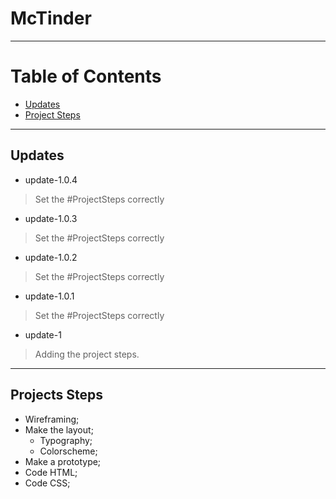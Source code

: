 ﻿# McTinder

---

# Table of Contents
- [Updates](#Updates)
- [Project Steps](#Project-Steps)

---

## Updates

- update-1.0.4
> Set the #ProjectSteps correctly
- update-1.0.3
> Set the #ProjectSteps correctly
- update-1.0.2
> Set the #ProjectSteps correctly
- update-1.0.1
> Set the #ProjectSteps correctly
- update-1
> Adding the project steps.

---

 ## Projects Steps

- Wireframing;
- Make the layout;
    - Typography;
    - Colorscheme;
- Make a prototype;
- Code HTML;
- Code CSS;
